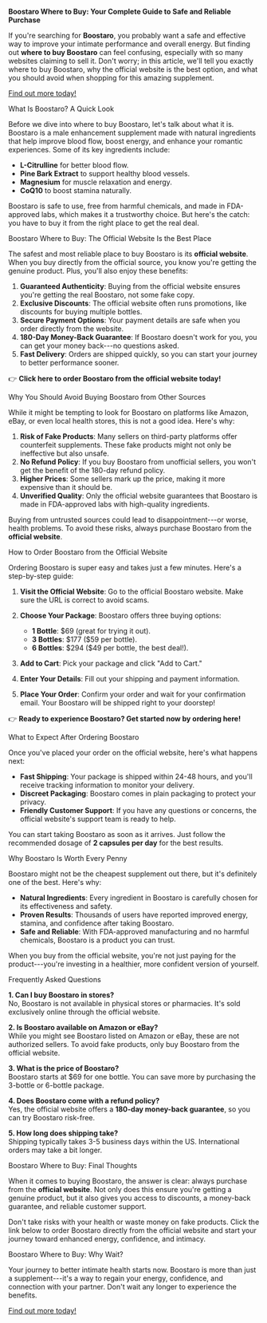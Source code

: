 **Boostaro Where to Buy: Your Complete Guide to Safe and Reliable
Purchase**

If you're searching for **Boostaro**, you probably want a safe and
effective way to improve your intimate performance and overall energy.
But finding out **where to buy Boostaro** can feel confusing, especially
with so many websites claiming to sell it. Don't worry; in this article,
we'll tell you exactly where to buy Boostaro, why the official website
is the best option, and what you should avoid when shopping for this
amazing supplement.

<a href="https://boostaro.net/" target="_blank">Find out more today!</a>

What Is Boostaro? A Quick Look

Before we dive into where to buy Boostaro, let's talk about what it is.
Boostaro is a male enhancement supplement made with natural ingredients
that help improve blood flow, boost energy, and enhance your romantic
experiences. Some of its key ingredients include:

-   **L-Citrulline** for better blood flow.
-   **Pine Bark Extract** to support healthy blood vessels.
-   **Magnesium** for muscle relaxation and energy.
-   **CoQ10** to boost stamina naturally.

Boostaro is safe to use, free from harmful chemicals, and made in
FDA-approved labs, which makes it a trustworthy choice. But here's the
catch: you have to buy it from the right place to get the real deal.

Boostaro Where to Buy: The Official Website Is the Best Place

The safest and most reliable place to buy Boostaro is its **official
website**. When you buy directly from the official source, you know
you're getting the genuine product. Plus, you'll also enjoy these
benefits:

1.  **Guaranteed Authenticity**: Buying from the official website
    ensures you're getting the real Boostaro, not some fake copy.
2.  **Exclusive Discounts**: The official website often runs promotions,
    like discounts for buying multiple bottles.
3.  **Secure Payment Options**: Your payment details are safe when you
    order directly from the website.
4.  **180-Day Money-Back Guarantee**: If Boostaro doesn't work for you,
    you can get your money back---no questions asked.
5.  **Fast Delivery**: Orders are shipped quickly, so you can start your
    journey to better performance sooner.

👉 **Click here to order Boostaro from the official website today!**

Why You Should Avoid Buying Boostaro from Other Sources

While it might be tempting to look for Boostaro on platforms like
Amazon, eBay, or even local health stores, this is not a good idea.
Here's why:

1.  **Risk of Fake Products**: Many sellers on third-party platforms
    offer counterfeit supplements. These fake products might not only be
    ineffective but also unsafe.
2.  **No Refund Policy**: If you buy Boostaro from unofficial sellers,
    you won't get the benefit of the 180-day refund policy.
3.  **Higher Prices**: Some sellers mark up the price, making it more
    expensive than it should be.
4.  **Unverified Quality**: Only the official website guarantees that
    Boostaro is made in FDA-approved labs with high-quality ingredients.

Buying from untrusted sources could lead to disappointment---or worse,
health problems. To avoid these risks, always purchase Boostaro from the
**official website**.

How to Order Boostaro from the Official Website

Ordering Boostaro is super easy and takes just a few minutes. Here's a
step-by-step guide:

1.  **Visit the Official Website**: Go to the official Boostaro website.
    Make sure the URL is correct to avoid scams.

2.  **Choose Your Package**: Boostaro offers three buying options:

    -   **1 Bottle**: \$69 (great for trying it out).
    -   **3 Bottles**: \$177 (\$59 per bottle).
    -   **6 Bottles**: \$294 (\$49 per bottle, the best deal!).

3.  **Add to Cart**: Pick your package and click "Add to Cart."

4.  **Enter Your Details**: Fill out your shipping and payment
    information.

5.  **Place Your Order**: Confirm your order and wait for your
    confirmation email. Your Boostaro will be shipped right to your
    doorstep!

👉 **Ready to experience Boostaro? Get started now by ordering here!**

What to Expect After Ordering Boostaro

Once you've placed your order on the official website, here's what
happens next:

-   **Fast Shipping**: Your package is shipped within 24-48 hours, and
    you'll receive tracking information to monitor your delivery.
-   **Discreet Packaging**: Boostaro comes in plain packaging to protect
    your privacy.
-   **Friendly Customer Support**: If you have any questions or
    concerns, the official website's support team is ready to help.

You can start taking Boostaro as soon as it arrives. Just follow the
recommended dosage of **2 capsules per day** for the best results.

Why Boostaro Is Worth Every Penny

Boostaro might not be the cheapest supplement out there, but it's
definitely one of the best. Here's why:

-   **Natural Ingredients**: Every ingredient in Boostaro is carefully
    chosen for its effectiveness and safety.
-   **Proven Results**: Thousands of users have reported improved
    energy, stamina, and confidence after taking Boostaro.
-   **Safe and Reliable**: With FDA-approved manufacturing and no
    harmful chemicals, Boostaro is a product you can trust.

When you buy from the official website, you're not just paying for the
product---you're investing in a healthier, more confident version of
yourself.

Frequently Asked Questions

**1. Can I buy Boostaro in stores?**\
No, Boostaro is not available in physical stores or pharmacies. It's
sold exclusively online through the official website.

**2. Is Boostaro available on Amazon or eBay?**\
While you might see Boostaro listed on Amazon or eBay, these are not
authorized sellers. To avoid fake products, only buy Boostaro from the
official website.

**3. What is the price of Boostaro?**\
Boostaro starts at \$69 for one bottle. You can save more by purchasing
the 3-bottle or 6-bottle package.

**4. Does Boostaro come with a refund policy?**\
Yes, the official website offers a **180-day money-back guarantee**, so
you can try Boostaro risk-free.

**5. How long does shipping take?**\
Shipping typically takes 3-5 business days within the US. International
orders may take a bit longer.

Boostaro Where to Buy: Final Thoughts

When it comes to buying Boostaro, the answer is clear: always purchase
from the **official website**. Not only does this ensure you're getting
a genuine product, but it also gives you access to discounts, a
money-back guarantee, and reliable customer support.

Don't take risks with your health or waste money on fake products. Click
the link below to order Boostaro directly from the official website and
start your journey toward enhanced energy, confidence, and intimacy.

Boostaro Where to Buy: Why Wait?

Your journey to better intimate health starts now. Boostaro is more than
just a supplement---it's a way to regain your energy, confidence, and
connection with your partner. Don't wait any longer to experience the
benefits.

<a href="https://boostaro.net/" target="_blank">Find out more today!</a>
